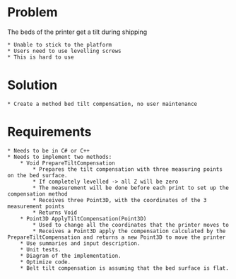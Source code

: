 # Problem
The beds of the printer get a tilt during shipping 

	* Unable to stick to the platform
	* Users need to use levelling screws
	* This is hard to use

# Solution
	* Create a method bed tilt compensation, no user maintenance

# Requirements
	* Needs to be in C# or C++
	* Needs to implement two methods:
		* Void PrepareTiltCompensation
			* Prepares the tilt compensation with three measuring points on the bed surface.
			* If completely levelled -> all Z will be zero
			* The measurement will be done before each print to set up the compensation method
			* Receives three Point3D, with the coordinates of the 3 measurement points
			* Returns Void
		* Point3D ApplyTiltCompensation(Point3D)
			* Used to change all the coordinates that the printer moves to
			* Receives a Point3D apply the compensation calculated by the PrepareTiltCompensation and returns a new Point3D to move the printer
		* Use summaries and input description.
		* Unit tests.
		* Diagram of the implementation.
		* Optimize code.
		* Belt tilt compensation is assuming that the bed surface is flat.
